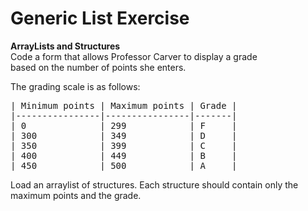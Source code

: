 # Generic List Exercise  
**ArrayLists and Structures**  
Code a form that allows Professor Carver to display a grade  
based on the number of points she enters.  

The grading scale is as follows:  
<pre>
| Minimum points | Maximum points | Grade |
|----------------|----------------|-------|
| 0              | 299            | F     |
| 300            | 349            | D     |
| 350            | 399            | C     |
| 400            | 449            | B     |
| 450            | 500            | A     |
</pre>
Load an arraylist of structures. Each structure should contain only the maximum points and the grade.